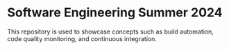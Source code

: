 # Software Engineering Summer 2024

This repository is used to showcase concepts such as build automation, code quality monitoring, and continuous integration.
